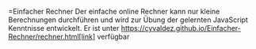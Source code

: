 =Einfacher Rechner 
Der einfache online Rechner kann nur kleine Berechnungen durchführen und wird zur Übung der gelernten JavaScript Kenntnisse entwickelt. 
Er ist unter https://cyvaldez.github.io/Einfacher-Rechner/rechner.html[link] verfügbar
